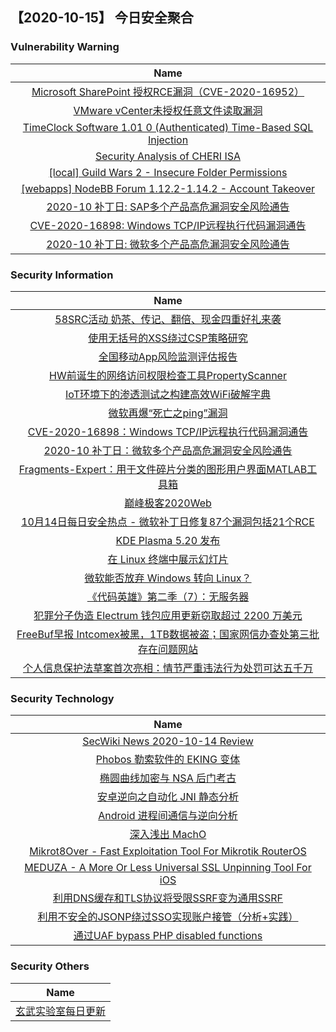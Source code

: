 
 ##   【2020-10-15】 今日安全聚合


###  						       							Vulnerability Warning

|                             Name                             |
| :----------------------------------------------------------: |
|[Microsoft SharePoint 授权RCE漏洞（CVE-2020-16952）](https://www.seebug.org/vuldb/ssvid-98395)|
|[VMware vCenter未授权任意文件读取漏洞](https://www.seebug.org/vuldb/ssvid-98394)|
|[TimeClock Software 1.01 0 (Authenticated) Time-Based SQL Injection](https://cxsecurity.com/issue/WLB-2020100082)|
|[Security Analysis of CHERI ISA](https://msrc-blog.microsoft.com/2020/10/14/security-analysis-of-cheri-isa/)|
|[[local] Guild Wars 2 - Insecure Folder Permissions](https://www.exploit-db.com/exploits/48876)|
|[[webapps] NodeBB Forum 1.12.2-1.14.2 - Account Takeover](https://www.exploit-db.com/exploits/48875)|
|[2020-10 补丁日: SAP多个产品高危漏洞安全风险通告](https://cert.360.cn/warning/detail?id=bfa72e8d554dec07d37952dabff11029)|
|[CVE-2020-16898: Windows TCP/IP远程执行代码漏洞通告](https://cert.360.cn/warning/detail?id=cd37c1ae12bd5a921b0261f55e50255b)|
|[2020-10 补丁日: 微软多个产品高危漏洞安全风险通告](https://cert.360.cn/warning/detail?id=59eb03237e0f68df8dd8de2ab5f2834b)|

### 						        							Security Information
|                             Name                                    |
| :----------------------------------------------------------: |
|[58SRC活动  奶茶、传记、翻倍、现金四重好礼来袭](https://www.anquanke.com/post/id/219483)|
|[使用无括号的XSS绕过CSP策略研究](https://www.anquanke.com/post/id/219130)|
|[全国移动App风险监测评估报告](https://www.anquanke.com/post/id/219502)|
|[HW前诞生的网络访问权限检查工具PropertyScanner](https://www.anquanke.com/post/id/219093)|
|[IoT环境下的渗透测试之构建高效WiFi破解字典](https://www.anquanke.com/post/id/219315)|
|[微软再爆“死亡之ping”漏洞](https://www.anquanke.com/post/id/219503)|
|[CVE-2020-16898：Windows TCP/IP远程执行代码漏洞通告](https://www.anquanke.com/post/id/219495)|
|[2020-10 补丁日：微软多个产品高危漏洞安全风险通告](https://www.anquanke.com/post/id/219490)|
|[Fragments-Expert：用于文件碎片分类的图形用户界面MATLAB工具箱](https://www.anquanke.com/post/id/218917)|
|[巅峰极客2020Web](https://www.anquanke.com/post/id/218977)|
|[10月14日每日安全热点 - 微软补丁日修复87个漏洞包括21个RCE](https://www.anquanke.com/post/id/219472)|
|[KDE Plasma 5.20 发布](https://linux.cn/article-12720-1.html?utm_source=rss&utm_medium=rss)|
|[在 Linux 终端中展示幻灯片](https://linux.cn/article-12719-1.html?utm_source=rss&utm_medium=rss)|
|[微软能否放弃 Windows 转向 Linux？](https://linux.cn/article-12718-1.html?utm_source=rss&utm_medium=rss)|
|[《代码英雄》第二季（7）：无服务器](https://linux.cn/article-12717-1.html?utm_source=rss&utm_medium=rss)|
|[犯罪分子伪造 Electrum 钱包应用更新窃取超过 2200 万美元](https://linux.cn/article-12716-1.html?utm_source=rss&utm_medium=rss)|
|[FreeBuf早报  Intcomex被黑，1TB数据被盗；国家网信办查处第三批存在问题网站](https://www.freebuf.com/news/252019.html)|
|[个人信息保护法草案首次亮相：情节严重违法行为处罚可达五千万](https://www.freebuf.com/news/251953.html)|

### 						        							Security  Technology
|                             Name                                    |
| :----------------------------------------------------------: |
|[SecWiki News 2020-10-14 Review](http://www.sec-wiki.com/?2020-10-14)|
|[Phobos 勒索软件的 EKING 变体](https://paper.seebug.org/1367/)|
|[椭圆曲线加密与 NSA 后门考古](https://paper.seebug.org/1366/)|
|[安卓逆向之自动化 JNI 静态分析](https://paper.seebug.org/1365/)|
|[Android 进程间通信与逆向分析](https://paper.seebug.org/1364/)|
|[深入浅出 MachO](https://paper.seebug.org/1363/)|
|[Mikrot8Over - Fast Exploitation Tool For Mikrotik RouterOS](http://www.kitploit.com/2020/10/mikrot8over-fast-exploitation-tool-for.html)|
|[MEDUZA - A More Or Less Universal SSL Unpinning Tool For iOS](http://www.kitploit.com/2020/10/meduza-more-or-less-universal-ssl.html)|
|[利用DNS缓存和TLS协议将受限SSRF变为通用SSRF](http://xz.aliyun.com/t/8351)|
|[利用不安全的JSONP绕过SSO实现账户接管（分析+实践）](http://xz.aliyun.com/t/8350)|
|[通过UAF bypass PHP disabled functions](http://xz.aliyun.com/t/8355)|

### 						        							Security  Others
|                             Name                                    |
| :----------------------------------------------------------: |
|[玄武实验室每日更新](https://weibo.com/p/1006065582522936/wenzhang?from=page_100606_profile&wvr=6&mod=wenzhangmore)|

